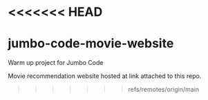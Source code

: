 
<<<<<<< HEAD
=======
# jumbo-code-movie-website


Warm up project for Jumbo Code

Movie recommendation website hosted at link attached to this repo.
>>>>>>> refs/remotes/origin/main
